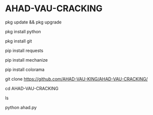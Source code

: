 # AHAD-VAU-CRACKING

pkg update && pkg upgrade

pkg install python

pkg install git


pip install requests


pip install mechanize


pip install colorama

 
git clone https://github.com/AHAD-VAU-KING/AHAD-VAU-CRACKING/

cd AHAD-VAU-CRACKING


ls


python ahad.py
